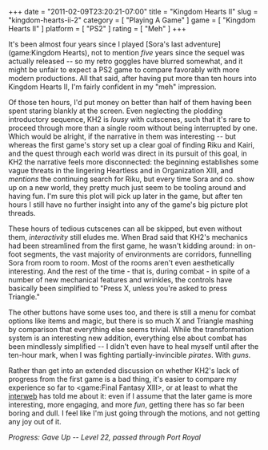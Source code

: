 +++
date = "2011-02-09T23:20:21-07:00"
title = "Kingdom Hearts II"
slug = "kingdom-hearts-ii-2"
category = [ "Playing A Game" ]
game = [ "Kingdom Hearts II" ]
platform = [ "PS2" ]
rating = [ "Meh" ]
+++

It's been almost four years since I played [Sora's last adventure](game:Kingdom Hearts), not to mention <i>five</i> years since the sequel was actually released -- so my retro goggles have blurred somewhat, and it might be unfair to expect a PS2 game to compare favorably with more modern productions.  All that said, after having put more than ten hours into Kingdom Hearts II, I'm fairly confident in my "meh" impression.

Of those ten hours, I'd put money on better than half of them having been spent staring blankly at the screen.  Even neglecting the plodding introductory sequence, KH2 is <i>lousy</i> with cutscenes, such that it's rare to proceed through more than a single room without being interrupted by one.  Which would be alright, if the narrative in them was interesting -- but whereas the first game's story set up a clear goal of finding Riku and Kairi, and the quest through each world was direct in its pursuit of this goal, in KH2 the narrative feels more disconnected: the beginning establishes some vague threats in the lingering Heartless and in Organization XIII, and <i>mentions</i> the continuing search for Riku, but every time Sora and co. show up on a new world, they pretty much just seem to be tooling around and having fun.  I'm sure this plot will pick up later in the game, but after ten hours I still have no further insight into any of the game's big picture plot threads.

These hours of tedious cutscenes can all be skipped, but even without them, <i>interactivity</i> still eludes me.  When Brad said that KH2's mechanics had been streamlined from the first game, he wasn't kidding around: in on-foot segments, the vast majority of environments are corridors, funnelling Sora from room to room.  Most of the rooms aren't even aesthetically interesting.  And the rest of the time - that is, during combat - in spite of a number of new mechanical features and wrinkles, the controls have basically been simplified to "Press X, unless you're asked to press Triangle."

The other buttons have some uses too, and there is still a menu for combat options like items and magic, but there is so much X and Triangle mashing by comparison that everything else seems trivial.  While the transformation system is an interesting new addition, everything else about combat has been mindlessly simplified -- I didn't even have to heal myself until after the ten-hour mark, when I was fighting partially-invincible <i>pirates</i>.  With <i>guns</i>.

Rather than get into an extended discussion on whether KH2's lack of progress from the first game is a bad thing, it's easier to compare my experience so far to <game:Final Fantasy XIII>, or at least to what the <a href="http://origin.avclub.com/articles/final-fantasy-xiii,39166/">interweb</a> has told me about it: even if I assume that the later game is more interesting, more engaging, and more <i>fun</i>, getting there has so far been boring and dull.  I feel like I'm just going through the motions, and not getting any joy out of it.

<i>Progress: Gave Up -- Level 22, passed through Port Royal</i>